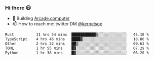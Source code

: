 ### Hi there 😃

- 🔨 Building [Arcade.computer](https://arcade.computer)
- 📫 How to reach me: twitter DM [@kernelsoe](https://twitter.com/kernelsoe)

<!--START_SECTION:waka-->

```txt
Rust          11 hrs 54 mins  ███████████▒░░░░░░░░░░░░░   45.10 %
TypeScript    4 hrs 46 mins   ████▓░░░░░░░░░░░░░░░░░░░░   18.06 %
Other         2 hrs 32 mins   ██▒░░░░░░░░░░░░░░░░░░░░░░   09.63 %
TOML          1 hr 55 mins    █▓░░░░░░░░░░░░░░░░░░░░░░░   07.29 %
Python        1 hr 38 mins    █▓░░░░░░░░░░░░░░░░░░░░░░░   06.20 %
```

<!--END_SECTION:waka-->
